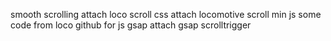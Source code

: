 smooth scrolling 
attach loco scroll css 
attach locomotive scroll min js 
some code from loco github for js 
gsap
attach gsap
scrolltrigger
